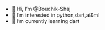 - 👋 Hi, I’m @Boudhik-Shaj
- 👀 I’m interested in python,dart,ai&ml
- 🌱 I’m currently learning dart

<!---
Boudhik-Shaj/Boudhik-Shaj is a ✨ special ✨ repository because its `README.md` (this file) appears on your GitHub profile.
You can click the Preview link to take a look at your changes.
--->
